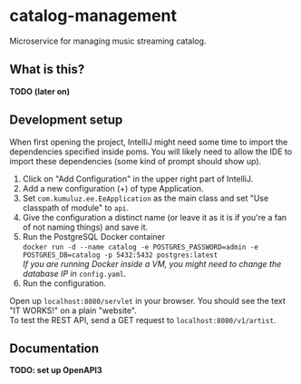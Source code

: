 # catalog-management
Microservice for managing music streaming catalog.

## What is this?
**TODO (later on)**

## Development setup
When first opening the project, IntelliJ might need some time to import the dependencies specified inside poms.
You will likely need to allow the IDE to import these dependencies (some kind of prompt should show up).

1. Click on "Add Configuration" in the upper right part of IntelliJ.
2. Add a new configuration (+) of type Application.
3. Set `com.kumuluz.ee.EeApplication` as the main class and set "Use classpath of module" to `api`.
4. Give the configuration a distinct name (or leave it as it is if you're a fan of not naming things) and save it.
5. Run the PostgreSQL Docker container  
```docker run -d --name catalog -e POSTGRES_PASSWORD=admin -e POSTGRES_DB=catalog -p 5432:5432 postgres:latest```  
*If you are running Docker inside a VM, you might need to change the database IP in* `config.yaml`.
6. Run the configuration.

Open up `localhost:8080/servlet` in your browser. You should see the text "IT WORKS!" on a plain "website".  
To test the REST API, send a GET request to `localhost:8080/v1/artist`.

## Documentation
**TODO: set up OpenAPI3**